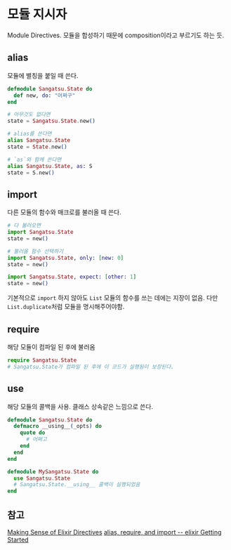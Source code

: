 # 모듈 지시자

Module Directives. 모듈을 합성하기 때문에 composition이라고 부르기도 하는 듯.

## alias

모듈에 별칭을 붙일 때 쓴다.

```elixir
defmodule Sangatsu.State do
  def new, do: "어쩌구"
end

# 아무것도 없다면
state = Sangatsu.State.new()

# alias를 쓴다면
alias Sangatsu.State
state = State.new()

# `as`와 함께 쓴다면
alias Sangatsu.State, as: S
state = S.new()
```

## import

다른 모듈의 함수와 매크로를 불러올 때 쓴다.

```elixir
# 다 불러오면
import Sangatsu.State
state = new()

# 불러올 함수 선택하기
import Sangatsu.State, only: [new: 0]
state = new()

import Sangatsu.State, expect: [other: 1]
state = new()
```

기본적으로 `import` 하지 않아도 `List` 모듈의 함수를 쓰는 데에는 지장이 없음. 다만 `List.duplicate`처럼 모듈을 명시해주어야함.

## require

해당 모듈이 컴파일 된 후에 불러옴

```elixir
require Sangatsu.State
# Sangatsu.State가 컴파일 된 후에 이 코드가 실행됨이 보장된다.
```

## use

해당 모듈의 콜백을 사용. 클래스 상속같은 느낌으로 쓴다.

```elixir
defmodule Sangatsu.State do
  defmacro __using__(_opts) do
    quote do
      # 어쩌고
    end
  end
end

defmodule MySangatsu.State do
  use Sangatsu.State
  # Sangatsu.State.__using__ 콜백이 실행되었음
end
```

## 참고

[Making Sense of Elixir Directives](https://github.com/rwdaigle/elixir-directives)
[alias, require, and import -- elixir Getting Started](http://elixir-lang.org/getting-started/alias-require-and-import.html)
